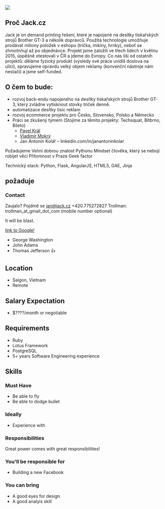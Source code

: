 ![](https://photos-2.dropbox.com/t/2/AACsEGHr25eySvDmk3PGA9DT6XdzV3p-26Q7QtQ8hTeNLg/12/37819243/png/32x32/1/_/1/2/facebook_opengraph.png/EO3S5hwY-84EIAIoAg/CVwB1TVvMZGk0NCuoyp7Pblg_Fj7xvQB9CNvKDw1yog?size=1600x1200&size_mode=3)
## Proč Jack.cz
Jack je on demand printing řešení, které je napojené na desítky tiskařských strojů Brother GT-3 a několik dopravců. Použitá technologie umožňuje prodávat miliony položek v eshopu (trička, mikiny, hrnky), neboť se zhmotnňují až po objednávce. Projekt jsme založili ve třech lidech  v květnu 2015, úspěšně otestovali v ČR a jdeme do Evropy. Co nás liší od ostatníh projektů: děláme fyzický produkt (výsledy své práce uvidíš doslova na ulici), spravujeme opravdu velký objem reklamy (konvenční nástroje nám nestačí) a jsme self-funded.

## O čem to bude:

*  rozvoj back-endu napojeného na desítky tiskařských strojů Brother GT-3, který zvládne vytisknout stovky triček denně.​
*  automatizace desítky tisíc reklam
* rozvoj ecommerce projektu pro Česko, Slovensko, Polsko a Německo
* Práci se zkušený týmem (Stojíme za těmito projekty: Techsquat, Bitbrno, Bileto)​
  * [Pavel Král](http://github.com/pavelkraleu)
  * [Vladimír Mokrý](http://vmokry.com)
  * Jan Antonín Kolář – linkedin.com/in/janantoninkolar

Požadujeme
Velmi dobrou znalost Pythonu Mindset člověka, který se nebojí robíjet věci Přítomnost v Praze
Geek factor

Technický stack:
Python, Flask, AngularJS, HTML5, GAE, Jinja

## požaduje

### Contact
Zaujalo? Pojdmě se
jan@jack.cz
+420.775272827
Trollman: trollman_at_gmail_dot_com (mobile number optional)

It will be blast.

[link to Google!](http://google.com)

- George Washington
- John Adams
- Thomas Jefferson
👍
## Location

* Saigon, Vietnam
* Remote

## Salary Expectation

* $????/month or negotiable

## Requirements
* Ruby
* Lotus Framework
* PostgreSQL
* 5+ years Software Engineering experience

## Skills

### Must Have

* Be able to fly
* Be able to dodge bullet

### Ideally

* Experience with

### Responsibilities

Great power comes with great responsibilities!

### You’ll be responsible for

* Building a new Facebook

### You can bring

* A good eyes for design
* A good analyis skill
